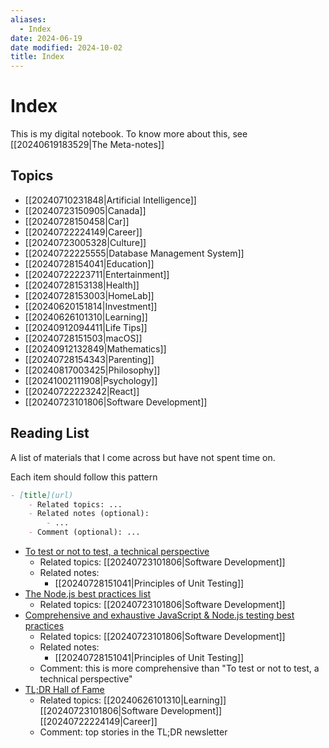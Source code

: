 ```yaml
---
aliases:
  - Index
date: 2024-06-19
date modified: 2024-10-02
title: Index
---
```


# Index

This is my digital notebook. To know more about this, see [[20240619183529|The Meta-notes]]

## Topics

- [[20240710231848|Artificial Intelligence]]
- [[20240723150905|Canada]]
- [[20240728150458|Car]]
- [[20240722224149|Career]]
- [[20240723005328|Culture]]
- [[20240722225555|Database Management System]]
- [[20240728154041|Education]]
- [[20240722223711|Entertainment]]
- [[20240728153138|Health]]
- [[20240728153003|HomeLab]]
- [[20240620151814|Investment]]
- [[20240626101310|Learning]]
- [[20240912094411|Life Tips]]
- [[20240728151503|macOS]]
- [[20240912132849|Mathematics]]
- [[20240728154343|Parenting]]
- [[20240817003425|Philosophy]]
- [[20241002111908|Psychology]]
- [[20240722223242|React]]
- [[20240723101806|Software Development]]

## Reading List

A list of materials that I come across but have not spent time on.

Each item should follow this pattern

```markdown
- [title](url)
	- Related topics: ...
	- Related notes (optional):
		- ...
	- Comment (optional): ... 
```

- [To test or not to test, a technical perspective](https://web.dev/ta-what-to-test/?utm_source=tldrwebdev)
	- Related topics: [[20240723101806|Software Development]]
	- Related notes:
		- [[20240728151041|Principles of Unit Testing]]
- [The Node.js best practices list](https://github.com/goldbergyoni/nodebestpractices)
	- Related topics: [[20240723101806|Software Development]]
- [Comprehensive and exhaustive JavaScript & Node.js testing best practices](https://github.com/goldbergyoni/javascript-testing-best-practices)
	- Related topics: [[20240723101806|Software Development]]
	- Related notes:
		- [[20240728151041|Principles of Unit Testing]]
	- Comment: this is more comprehensive than "To test or not to test, a technical perspective"
- [TL;DR Hall of Fame](https://pickle-cosmonaut-ad7.notion.site/TLDR-Hall-of-Fame-668b8f19afdf45be88e46e980655da36)
	- Related topics: [[20240626101310|Learning]] [[20240723101806|Software Development]] [[20240722224149|Career]]
	- Comment: top stories in the TL;DR newsletter
